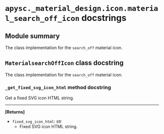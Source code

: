 # `apysc._material_design.icon.material_search_off_icon` docstrings

## Module summary

The class implementation for the `search_off` material icon.

## `MaterialsearchOffIcon` class docstring

The class implementation for the `search_off` material icon.

### `_get_fixed_svg_icon_html` method docstring

Get a fixed SVG icon HTML string.<hr>

**[Returns]**

- `fixed_svg_icon_html`: str
  - Fixed SVG icon HTML string.